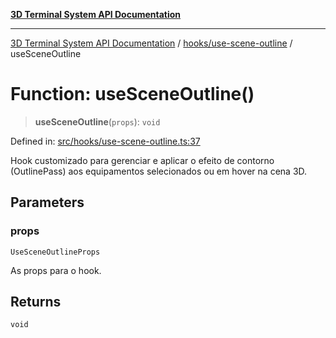 [**3D Terminal System API Documentation**](../../../README.md)

***

[3D Terminal System API Documentation](../../../README.md) / [hooks/use-scene-outline](../README.md) / useSceneOutline

# Function: useSceneOutline()

> **useSceneOutline**(`props`): `void`

Defined in: [src/hooks/use-scene-outline.ts:37](https://github.com/Dicommunitas/ThreeJS_Terminal_3D2/blob/894502f47f0ff64fee1a1aeae66790ab4080c55e/src/hooks/use-scene-outline.ts#L37)

Hook customizado para gerenciar e aplicar o efeito de contorno (OutlinePass)
aos equipamentos selecionados ou em hover na cena 3D.

## Parameters

### props

`UseSceneOutlineProps`

As props para o hook.

## Returns

`void`
